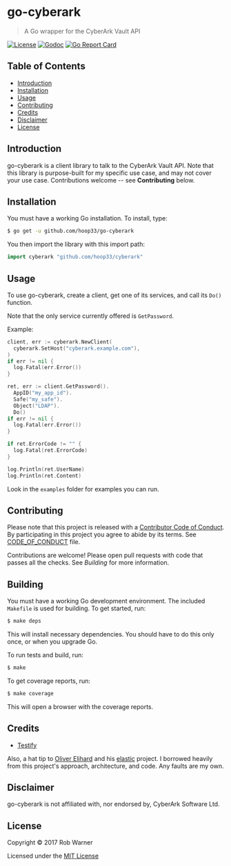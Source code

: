 # go-cyberark

> A Go wrapper for the CyberArk Vault API

[![License](https://img.shields.io/badge/license-MIT-blue.svg)](http://opensource.org/licenses/MIT)
[![Godoc](http://img.shields.io/badge/godoc-reference-blue.svg?style=flat)](https://godoc.org/github.com/hoop33/go-cyberark)
[![Go Report Card](https://goreportcard.com/badge/github.com/hoop33/go-cyberark)](https://goreportcard.com/report/github.com/hoop33/go-cyberark)

## Table of Contents

* [Introduction](#introduction)
* [Installation](#installation)
* [Usage](#usage)
* [Contributing](#contributing)
* [Credits](#credits)
* [Disclaimer](#disclaimer)
* [License](#license)

## Introduction

go-cyberark is a client library to talk to the CyberArk Vault API. Note that this library is purpose-built for my specific use case, and may not cover your use case. Contributions welcome -- see **Contributing** below.

## Installation

You must have a working Go installation. To install, type:

```sh
$ go get -u github.com/hoop33/go-cyberark
```

You then import the library with this import path:

```go
import cyberark "github.com/hoop33/cyberark"
```

## Usage

To use go-cyberark, create a client, get one of its services, and call its `Do()` function.

Note that the only service currently offered is `GetPassword`.

Example:

```go
client, err := cyberark.NewClient(
  cyberark.SetHost("cyberark.example.com"),
)
if err != nil {
  log.Fatal(err.Error())
}

ret, err := client.GetPassword().
  AppID("my_app_id").
  Safe("my_safe").
  Object("LDAP").
  Do()
if err != nil {
  log.Fatal(err.Error())
}

if ret.ErrorCode != "" {
  log.Fatal(ret.ErrorCode)
}

log.Println(ret.UserName)
log.Println(ret.Content)
```

Look in the `examples` folder for examples you can run.

## Contributing

Please note that this project is released with a [Contributor Code of Conduct](http://contributor-covenant.org/). By participating in this project you agree to abide by its terms. See [CODE_OF_CONDUCT](CODE_OF_CONDUCT.md) file.

Contributions are welcome! Please open pull requests with code that passes all the checks. See *Building* for more information.

## Building

You must have a working Go development environment. The included `Makefile` is used for building. To get started, run:

```sh
$ make deps
```

This will install necessary dependencies. You should have to do this only once, or when you upgrade Go.

To run tests and build, run:

```sh
$ make
```

To get coverage reports, run:

```sh
$ make coverage
```

This will open a browser with the coverage reports.

## Credits

* [Testify](https://github.com/stretchr/testify)

Also, a hat tip to [Oliver Elihard](https://github.com/olivere) and his [elastic](https://github.com/olivere/elastic) project. I borrowed heavily from this project's approach, architecture, and code. Any faults are my own.

## Disclaimer

go-cyberark is not affiliated with, nor endorsed by, CyberArk Software Ltd.

## License

Copyright &copy; 2017 Rob Warner

Licensed under the [MIT License](https://hoop33.mit-license.org/)

